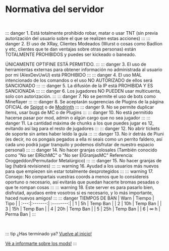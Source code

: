 # Normativa del servidor

<br/>

::: danger 1.
Está totalmente prohibido robar, matar o usar TNT (sin previa autorización del usuario sobre el que se realizen estas acciones)
:::
::: danger 2.
El uso de XRay, Clientes Modeados (Wurst o cosas como Badlion y etc, clientes que te dan ventajas sobre otras personas) están TOTALMENTE PROHIBIDOS y puedes ser kickeado o baneado.

ÚNICAMENTE OPTIFINE ESTÁ PERMITIDO.
:::
::: danger 3.
El uso de herramientas externas para obtener información no administrada al usuario por mi (AlexDevUwU) está PROHIBIDO
:::
::: danger 4.
El uso MAL intencionado de los comandos o el uso NO AUTORIZADO de ellos será SANCIONADO
:::
::: danger 5.
La difusión de la IP está PROHIBIDA Y ES SANCIONADA
:::
::: danger 6.
Los jugadores NO PUEDEN usar multicuenta, solo con autorización.
:::
::: danger 7.
No se permite el uso de bots como Mineflayer
:::
::: danger 8.
Se aceptarán sugerencias de Plugins de la página OFICIAL de [Spigot](https://www.spigotmc.org/resources/) o de [Modrinth](https://modrinth.com/plugins)
:::
::: danger 9.
No se permite duplicar ítems, usar bugs de MC o de Plugins
:::
::: danger 10.
No está permitido hacerse pasar por mod, admin o algún cargo que no sea jugador
:::
::: danger 11.
La cantidad máxima de chunks a los que puedes jugar es 12, evitando así lag para el resto de jugadores
:::
::: danger 12.
No abrir tíckets de soporte sin antes haber leído la guía
:::
::: danger 13.
No ir detrás de Piuni (es decir, no os pongais pegados a ella ni seais como un perrito faldero, así cada uno podrá jugar tranquilo y podemos disfrutar de nuestro espacio personal)
:::
::: danger 14.
No hacer granjas colosales (También conocido como "No ser ElRichMC" o "No ser ElGranjasMC" Referencia: Oroggeddon/Permutador Metalúrgico)
:::
::: danger 15.
No hacer granjas de lag (habrá revisiones)
:::
::: warning 16.
Ayudad a los usuarios más nuevos para que empiezen sin estar totalmente desprotegidos
:::
::: warning 17.
Consejo: No compartais vuestras coords a menos que lo considereis oportuno o necesario, así evitarás que puedan hacerte bromas pesadas o que te rompan cosas
:::
::: warning 18.
Este server es para pasarlo bien, disfrutad, ayudaos entre vosotros si es necesario, y lo más importante, haced nuevos amigos!
:::
::: danger TIEMPOS DE BAN
| Warn | Tiempo  | Tipo      |
| :---:|:-------:| :--------:|
| 1    | 5h      | Temp Ban  |
| 2    | 10h     | Temp Ban  |
| 3    | 15h     | Temp Ban  |
| 4    | 20h     | Temp Ban  |
| 5    | 25h     | Temp Ban  |
| 6    | ∞ h     | Perma Ban |
:::

<br/>

::: tip ¿Has terminado ya?
[Vuelve al inicio!](/)

[Vé a informarte sobre los mods!](../mods/)
:::
